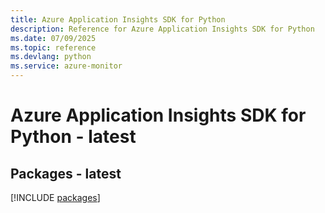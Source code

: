 ```yaml
---
title: Azure Application Insights SDK for Python
description: Reference for Azure Application Insights SDK for Python
ms.date: 07/09/2025
ms.topic: reference
ms.devlang: python
ms.service: azure-monitor
---
```

# Azure Application Insights SDK for Python - latest
## Packages - latest
[!INCLUDE [packages](application-insights-index.md)]